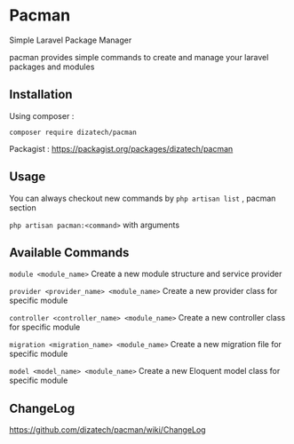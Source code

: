 # Pacman
Simple Laravel Package Manager

pacman provides simple commands to create and manage
your laravel packages and modules

## Installation
Using composer :

`composer require dizatech/pacman`

Packagist : https://packagist.org/packages/dizatech/pacman

## Usage
You can always checkout new commands by `php artisan list` ,
pacman section

`php artisan pacman:<command>` with arguments

## Available Commands

`module <module_name>`          Create a new module structure and service provider

`provider <provider_name> <module_name>`    Create a new provider class for specific module

`controller <controller_name> <module_name>`    Create a new controller class for specific module

`migration <migration_name> <module_name>`    Create a new migration file for specific module

`model <model_name> <module_name>`         Create a new Eloquent model class for specific module

## ChangeLog

https://github.com/dizatech/pacman/wiki/ChangeLog
